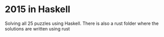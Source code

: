 # 2015 in Haskell 

Solving all 25 puzzles using Haskell. There is also a rust folder where the solutions are written using rust
